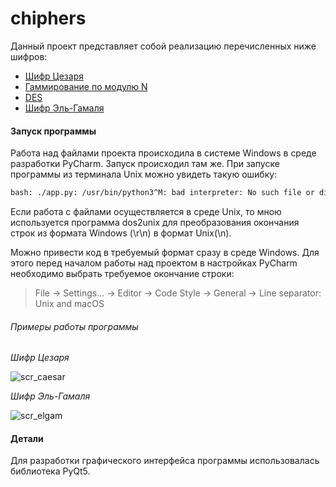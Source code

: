 # сhiphers
Данный проект представляет собой реализацию перечисленных ниже шифров:
+ [Шифр Цезаря](https://ru.wikipedia.org/wiki/Шифр_Цезаря)
+ [Гаммирование по модулю N](https://www.intuit.ru/studies/courses/691/547/lecture..)
+ [DES](http://kaf401.rloc.ru/Criptfiles/DES.htm)
+ [Шифр Эль-Гамаля](http://cryptowiki.net/index.php?title=Схема_Эль-Гамаля)

#### Запуск программы

Работа над файлами проекта происходила в системе Windows в среде разработки PyCharm. Запуск происходил там же.
При запуске программы из терминала Unix можно увидеть такую ошибку:
```bash
bash: ./app.py: /usr/bin/python3^M: bad interpreter: No such file or directory
```
Если работа с файлами осуществляется в среде Unix, то мною используется программа dos2unix для преобразования окончания строк из формата Windows (\r\n) в формат Unix(\n).

Можно привести код в требуемый формат сразу в среде Windows. Для этого перед началом работы над проектом в настройках PyCharm необходимо выбрать требуемое окончание строки:
> File -> Settings... -> Editor -> Code Style -> General -> Line separator: Unix and macOS

###### Примеры работы программы

*Шифр Цезаря*

![scr_caesar](https://user-images.githubusercontent.com/49130229/64..)

*Шифр Эль-Гамаля*

![scr_elgam](https://user-images.githubusercontent.com/49130229/64..)

#### Детали
Для разработки графического интерфейса программы использовалась библиотека PyQt5.
